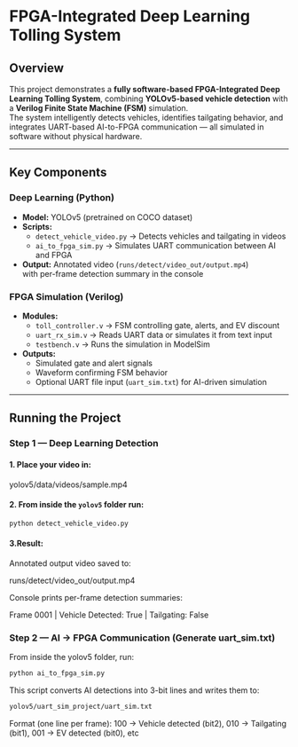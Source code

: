 # FPGA-Integrated Deep Learning Tolling System 

## Overview
This project demonstrates a **fully software-based FPGA-Integrated Deep Learning Tolling System**, combining **YOLOv5-based vehicle detection** with a **Verilog Finite State Machine (FSM)** simulation.  
The system intelligently detects vehicles, identifies tailgating behavior, and integrates UART-based AI-to-FPGA communication — all simulated in software without physical hardware.

---

##  Key Components

###  Deep Learning (Python)
- **Model:** YOLOv5 (pretrained on COCO dataset)
- **Scripts:**
  - `detect_vehicle_video.py` → Detects vehicles and tailgating in videos  
  - `ai_to_fpga_sim.py` → Simulates UART communication between AI and FPGA
- **Output:** Annotated video (`runs/detect/video_out/output.mp4`)  
  with per-frame detection summary in the console

###  FPGA Simulation (Verilog)
- **Modules:**
  - `toll_controller.v` → FSM controlling gate, alerts, and EV discount
  - `uart_rx_sim.v` → Reads UART data or simulates it from text input
  - `testbench.v` → Runs the simulation in ModelSim
- **Outputs:**
  - Simulated gate and alert signals
  - Waveform confirming FSM behavior
  - Optional UART file input (`uart_sim.txt`) for AI-driven simulation

---

##  Running the Project

###  Step 1 — Deep Learning Detection
#### 1. Place your video in:
yolov5/data/videos/sample.mp4
#### 2. From inside the `yolov5` folder run:
```bash
python detect_vehicle_video.py
```
#### 3.Result:

  Annotated output video saved to:
  
  runs/detect/video_out/output.mp4
  
  
  Console prints per-frame detection summaries:
  
  Frame 0001 | Vehicle Detected: True | Tailgating: False
### Step 2 — AI → FPGA Communication (Generate uart_sim.txt)

From inside the yolov5 folder, run:
```bash
python ai_to_fpga_sim.py
```

This script converts AI detections into 3-bit lines and writes them to:
```bash
yolov5/uart_sim_project/uart_sim.txt
```

Format (one line per frame):
100 → Vehicle detected (bit2),
010 → Tailgating (bit1),
001 → EV detected (bit0), etc
